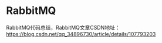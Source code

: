 # RabbitMQ
RabbitMQ代码总结，RabbitMQ文章CSDN地址：https://blog.csdn.net/qq_34896730/article/details/107793203
